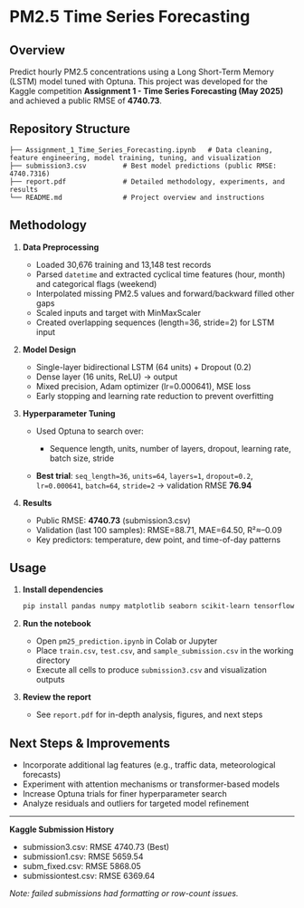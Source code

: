 # PM2.5 Time Series Forecasting

## Overview

Predict hourly PM2.5 concentrations using a Long Short-Term Memory (LSTM) model tuned with Optuna. This project was developed for the Kaggle competition **Assignment 1 - Time Series Forecasting (May 2025)** and achieved a public RMSE of **4740.73**.

## Repository Structure

```
├── Assignment_1_Time_Series_Forecasting.ipynb   # Data cleaning, feature engineering, model training, tuning, and visualization
├── submission3.csv         # Best model predictions (public RMSE: 4740.7316)
├── report.pdf              # Detailed methodology, experiments, and results
└── README.md               # Project overview and instructions
```

## Methodology

1. **Data Preprocessing**

   * Loaded 30,676 training and 13,148 test records
   * Parsed `datetime` and extracted cyclical time features (hour, month) and categorical flags (weekend)
   * Interpolated missing PM2.5 values and forward/backward filled other gaps
   * Scaled inputs and target with MinMaxScaler
   * Created overlapping sequences (length=36, stride=2) for LSTM input

2. **Model Design**

   * Single-layer bidirectional LSTM (64 units) + Dropout (0.2)
   * Dense layer (16 units, ReLU) → output
   * Mixed precision, Adam optimizer (lr=0.000641), MSE loss
   * Early stopping and learning rate reduction to prevent overfitting

3. **Hyperparameter Tuning**

   * Used Optuna to search over:

     * Sequence length, units, number of layers, dropout, learning rate, batch size, stride
   * **Best trial**: `seq_length=36`, `units=64`, `layers=1`, `dropout=0.2`, `lr=0.000641`, `batch=64`, `stride=2` → validation RMSE **76.94**

4. **Results**

   * Public RMSE: **4740.73** (submission3.csv)
   * Validation (last 100 samples): RMSE=88.71, MAE=64.50, R²≈–0.09
   * Key predictors: temperature, dew point, and time-of-day patterns

## Usage

1. **Install dependencies**

   ```bash
   pip install pandas numpy matplotlib seaborn scikit-learn tensorflow optuna
   ```

2. **Run the notebook**

   * Open `pm25_prediction.ipynb` in Colab or Jupyter
   * Place `train.csv`, `test.csv`, and `sample_submission.csv` in the working directory
   * Execute all cells to produce `submission3.csv` and visualization outputs

3. **Review the report**

   * See `report.pdf` for in-depth analysis, figures, and next steps

## Next Steps & Improvements

* Incorporate additional lag features (e.g., traffic data, meteorological forecasts)
* Experiment with attention mechanisms or transformer-based models
* Increase Optuna trials for finer hyperparameter search
* Analyze residuals and outliers for targeted model refinement

---

**Kaggle Submission History**

* submission3.csv: RMSE 4740.73 (Best)
* submission1.csv: RMSE 5659.54
* subm\_fixed.csv: RMSE 5868.05
* submissiontest.csv: RMSE 6369.64

*Note: failed submissions had formatting or row-count issues.*
